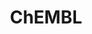 ---
bigquery: https://console.cloud.google.com/bigquery?p=patents-public-data&d=ebi_chembl&page=dataset
citation: '"The ChEMBL database in 2017." Anna Gaulton, Anne Hersey, Michał Nowotka,
  A Patrícia Bento, Jon Chambers, David Mendez, Prudence Mutowo, Francis Atkinson,
  Louisa J Bellis, Elena Cibrián-Uhalte, Mark Davies, Nathan Dedman, Anneli Karlsson,
  María Paula Magariños, John P Overington, George Papadatos, Ines Smit, Andrew R
  Leach Nucleic acids Research (2017) 45 (Database Issue), D945-D954'
contributors: European Bioinformatics Institute
cost: None
description: ChEMBL Data is a manually curated database of small molecules used in
  drug discovery, including information about existing patented drugs.
documentation: 'schema: https://www.ebi.ac.uk/chembl/db_schema


  '
last_edit: 04/11/2022, 05:22:07
location: https://console.cloud.google.com/marketplace/product/google_patents_public_datasets/chembl
maintained_by: EMBL-EBI, an outstation of European Molecular Biology Laboratory
related_publications: '

  ChEMBL: towards direct deposition of bioassay data.


  Mendez D, Gaulton A, Bento AP, Chambers J, De Veij M, Félix E, Magariños MP, Mosquera
  JF, Mutowo P, Nowotka M, Gordillo-Marañón M, Hunter F, Junco L, Mugumbate G, Rodriguez-Lopez
  M, Atkinson F, Bosc N, Radoux CJ, Segura-Cabrera A, Hersey A, Leach AR.


  — Nucleic Acids Res. 2019; 47(D1):D930-D940. doi: 10.1093/nar/gky1075

  '
schema_fields:
- chirality
- actsm_id
- availability_type
- l5
- protclasssyn_id
- pathway_id
- withdrawn_class
- mutation
- biocomp_id
- cell_ontology_id
- action_type
- first_page
- comments
- job_id
- usan_year
- updated_by
- mol_irac_id
- doc_id
- hbd
- level4_description
- annotation
- canonical_smiles
- normal_range_min
- compound_name
- usan_stem_id
- upper_value
- warning_description
- approval_date
- cellosaurus_id
- mecref_id
- drugind_id
- hba
- cell_source_tax_id
- std_act_id
- full_molformula
- acd_most_apka
- compsyn_id
- comp_go_id
- alert_set_id
- irac_class_id
- submission_date
- authors
- target_desc
- record_id
- bao_format
- volume
- sei
- toid
- acd_logp
- site_id
- cx_most_apka
- last_page
- atc_code
- standard_inchi_key
- bei
- mc_organism
- parent_type
- parameter_type
- rgid
- uo_units
- usan_stem
- downgraded
- natural_product
- cx_most_bpka
- route
- cl_lincs_id
- helm_notation
- therapeutic_flag
- first_approval
- standard_units
- standard_value
- assay_strain
- compound_key
- warning_id
- level3
- pathway_key
- cpd_str_alert_id
- description
- frac_code
- mw_freebase
- db_version
- assay_source
- mechanism_comment
- frac_class_id
- drug_product_flag
- company
- ddd_admr
- max_phase_for_ind
- mol_hrac_id
- met_id
- domain_type
- log_id
- level3_description
- molecular_species
- ass_cls_map_id
- assay_subcellular_fraction
- activity_id
- entity_id
- warning_class
- cell_id
- enzyme_tid
- hba_lipinski
- ridx
- ro3_pass
- withdrawn_year
- cell_source_tissue
- aspect
- compd_id
- protein_class_id
- relation
- year
- mol_frac_id
- delist_flag
- pref_name
- aidx
- level2_description
- assay_class_id
- polymer_flag
- alert_id
- standard_relation
- go_id
- tid_fixed
- indref_id
- molregno
- innovator_company
- confidence_score
- assay_cell_type
- targcomp_id
- target_type
- variant_id
- result_flag
- ddd_units
- stat
- met_conversion
- pchembl_value
- patent_expire_date
- previous_company
- warning_type
- first_in_class
- mw_monoisotopic
- predbind_id
- max_phase
- applicant_full_name
- research_stem
- ingredient
- prod_pat_id
- heavy_atoms
- mesh_id
- standard_text_value
- parent_id
- drug_substance_flag
- caloha_id
- entity_type
- published_units
- idx
- level2
- sequence_md5sum
- relationship
- hbd_lipinski
- ddd_value
- mesh_heading
- component_synonym
- target_mapping
- value
- alert_name
- alogp
- parenteral
- l1
- metref_id
- withdrawn_reason
- co_stem_id
- l7
- strength
- homologue
- usan_substem
- src_short_name
- warning_country
- usan_stem_definition
- component_type
- substrate_record_id
- src_assay_id
- tbl
- smarts
- assay_test_type
- acd_most_bpka
- creation_date
- dosage_form
- l2
- normal_range_max
- res_stem_id
- class_type
- abstract
- type
- domain_id
- published_type
- aromatic_rings
- efo_term
- active_molregno
- num_lipinski_ro5_violations
- bao_id
- clo_id
- bao_endpoint
- subgroup
- assay_organism
- topical
- doc_type
- version
- lle
- mechanism_of_action
- assay_tax_id
- l8
- who_name
- num_alerts
- oc_id
- metabolite_record_id
- name
- country
- le
- short_name
- src_id
- db_source
- product_id
- l6
- src_compound_id
- orig_description
- cell_description
- doi
- relationship_desc
- start_position
- indication_class
- smid
- ref_id
- warning_year
- path
- molecular_mechanism
- prediction_method
- qed_weighted
- journal
- black_box_warning
- parent_go_id
- level1
- cell_source_organism
- domain_name
- parameter_value
- published_relation
- cell_name
- inorganic_flag
- standard_type
- definition
- protein_class_desc
- molecule_type
- who_extra
- source
- accession
- binding_site_comment
- nda_type
- major_class
- mol_atc_id
- formulation_id
- end_position
- l3
- data_validity_comment
- tax_id
- assay_desc
- potential_duplicate
- targrel_id
- issue
- synonyms
- met_comment
- direct_interaction
- component_id
- acd_logd
- active_ingredient
- standard_flag
- level4
- cx_logd
- priority
- molfile
- sitecomp_id
- disease_efficacy
- parent_molregno
- l4
- isoform
- warnref_id
- relationship_type
- oral
- src_description
- mec_id
- label
- related_tid
- units
- set_name
- confidence
- rtb
- withdrawn_flag
- last_active
- ad_type
- species_group_flag
- bto_id
- full_mwt
- qudt_units
- mc_tax_id
- as_id
- protein_class_synonym
- irac_code
- level5
- psa
- level1_description
- ref_url
- num_ro5_violations
- ref_type
- mc_target_accession
- pubmed_id
- selectivity_comment
- standard_upper_value
- assay_type
- chembl_id
- organism
- structure_type
- updated_on
- text_value
- dosed_ingredient
- source_domain_id
- withdrawn_country
- assay_id
- stem
- trade_name
- activity_comment
- assay_param_id
- tissue_id
- tid
- publication_number
- domain_description
- hrac_class_id
- enzyme_name
- prodrug
- mc_target_type
- ap_id
- ddd_comment
- class_level
- patent_no
- cx_logp
- curated_by
- molsyn_id
- comp_class_id
- stem_class
- published_value
- status
- cidx
- patent_use_code
- ddd_id
- sequence
- title
- assay_tissue
- site_name
- efo_id
- activity_count
- curation_comment
- drug_record_id
- site_residues
- chebi_par_id
- assay_category
- mc_target_name
- syn_type
- hrac_code
- standard_inchi
- uberon_id
- patent_id
shortname: chembl
tags:
- biotechnology
- health
- chemical
- bioinformatics
- medical
terms_of_use: CC BY-SA 3.0
title: ChEMBL
uuid: e232a192-965c-4ec9-904c-155b6dfe56c5
---